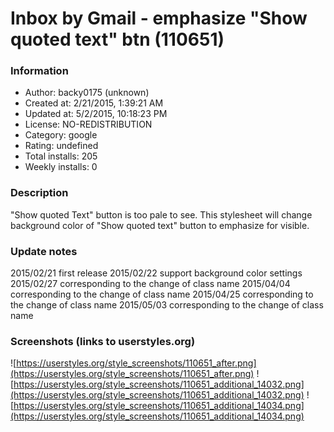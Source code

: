 # Inbox by Gmail - emphasize "Show quoted text" btn (110651)

### Information
- Author: backy0175 (unknown)
- Created at: 2/21/2015, 1:39:21 AM
- Updated at: 5/2/2015, 10:18:23 PM
- License: NO-REDISTRIBUTION
- Category: google
- Rating: undefined
- Total installs: 205
- Weekly installs: 0


### Description
"Show quoted Text" button is too pale to see. This stylesheet will change background color of "Show quoted text" button to emphasize for visible.

### Update notes
2015/02/21 first release
2015/02/22 support background color settings
2015/02/27 corresponding to the change of class name
2015/04/04 corresponding to the change of class name
2015/04/25 corresponding to the change of class name
2015/05/03 corresponding to the change of class name

### Screenshots (links to userstyles.org)
![https://userstyles.org/style_screenshots/110651_after.png](https://userstyles.org/style_screenshots/110651_after.png)
![https://userstyles.org/style_screenshots/110651_additional_14032.png](https://userstyles.org/style_screenshots/110651_additional_14032.png)
![https://userstyles.org/style_screenshots/110651_additional_14034.png](https://userstyles.org/style_screenshots/110651_additional_14034.png)

